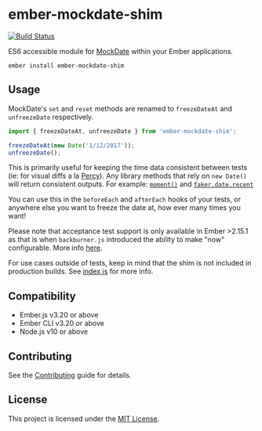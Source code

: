 ember-mockdate-shim
==============================================================================

[![Build Status](https://travis-ci.org/Ticketfly/ember-mockdate-shim.svg?branch=master)](https://travis-ci.org/Ticketfly/ember-mockdate-shim)

ES6 accessible module for [MockDate](https://github.com/boblauer/MockDate) within your Ember applications.


`ember install ember-mockdate-shim`

## Usage

MockDate's `set` and `reset` methods are renamed to `freezeDateAt` and `unfreezeDate` respectively.

```js
import { freezeDateAt, unfreezeDate } from 'ember-mockdate-shim';

freezeDateAt(new Date('1/12/2017'));
unfreezeDate();
```

This is primarily useful for keeping the time data consistent between tests (ie: for visual diffs a la [Percy](https://percy.io/)). Any library methods that rely on `new Date()` will return consistent outputs. For example: [`moment()`](https://github.com/moment/moment/) and [`faker.date.recent`](https://github.com/Marak/faker.js/blob/master/lib/date.js#L66)

You can use this in the `beforeEach` and `afterEach` hooks of your tests, or anywhere else you want to freeze the date at, how ever many times you want!

Please note that acceptance test support is only available in Ember >2.15.1 as that is when `backburner.js` introduced the ability to make "now" configurable. More info [here](https://github.com/BackburnerJS/backburner.js/commit/a6fe19eb26c2b7ed8360de19ca0cc9ae5b05f297).

For use cases outside of tests, keep in mind that the shim is not included in production builds. See [index.js](https://github.com/Ticketfly/ember-mockdate-shim/blob/master/index.js) for more info.

Compatibility
------------------------------------------------------------------------------

* Ember.js v3.20 or above
* Ember CLI v3.20 or above
* Node.js v10 or above

Contributing
------------------------------------------------------------------------------

See the [Contributing](CONTRIBUTING.md) guide for details.


License
------------------------------------------------------------------------------

This project is licensed under the [MIT License](LICENSE.md).
